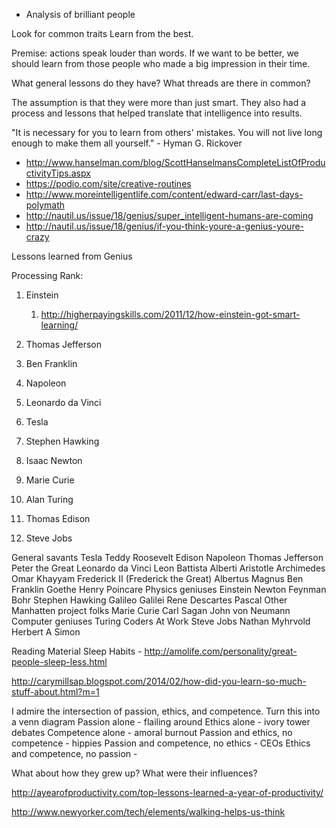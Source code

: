 - Analysis of brilliant people

Look for common traits
Learn from the best.


Premise: actions speak louder than words. If we want to be better, we should learn from those people who made a big impression in their time.

What general lessons do they have? What threads are there in common?

The assumption is that they were more than just smart. They also had a process and lessons that helped translate that intelligence into results.

"It is necessary for you to learn from others' mistakes. You will not live long enough to make them all yourself." - Hyman G. Rickover

* http://www.hanselman.com/blog/ScottHanselmansCompleteListOfProductivityTips.aspx
* https://podio.com/site/creative-routines
* http://www.moreintelligentlife.com/content/edward-carr/last-days-polymath
* http://nautil.us/issue/18/genius/super_intelligent-humans-are-coming
* http://nautil.us/issue/18/genius/if-you-think-youre-a-genius-youre-crazy

Lessons learned from Genius


Processing Rank:
1. Einstein
	1. http://higherpayingskills.com/2011/12/how-einstein-got-smart-learning/ 
2. Thomas Jefferson
3. Ben Franklin
4. Napoleon
5. Leonardo da Vinci
6. Tesla
7. Stephen Hawking
8. Isaac Newton
9. Marie Curie
10. Alan Turing
11. Thomas Edison

12. Steve Jobs


General savants
	Tesla
	Teddy Roosevelt
	Edison
	Napoleon
	Thomas Jefferson
	Peter the Great
	Leonardo da Vinci
	Leon Battista Alberti
	Aristotle
	Archimedes
	Omar Khayyam
	Frederick II (Frederick the Great)
	Albertus Magnus
	Ben Franklin
	Goethe
	Henry Poincare
Physics geniuses
	Einstein
	Newton
	Feynman
	Bohr
	Stephen Hawking
	Galileo Galilei
	Rene Descartes
	Pascal
	Other Manhatten project folks
	Marie Curie
	Carl Sagan
	John von Neumann
Computer geniuses
	Turing
	Coders At Work
	Steve Jobs
	Nathan Myhrvold
	Herbert A Simon
	
Reading Material
	Sleep Habits - http://amolife.com/personality/great-people-sleep-less.html 

http://carymillsap.blogspot.com/2014/02/how-did-you-learn-so-much-stuff-about.html?m=1

I admire the intersection of passion, ethics, and competence.
	Turn this into a venn diagram
	Passion alone - flailing around
	Ethics alone - ivory tower debates
	Competence alone - amoral burnout
	Passion and ethics, no competence - hippies
	Passion and competence, no ethics - CEOs
	Ethics and competence, no passion - 

What about how they grew up? What were their influences?

http://ayearofproductivity.com/top-lessons-learned-a-year-of-productivity/

http://www.newyorker.com/tech/elements/walking-helps-us-think
